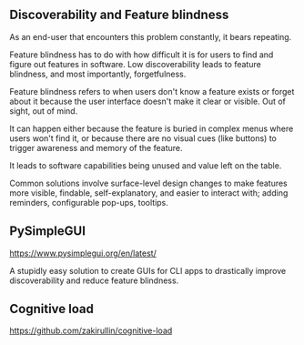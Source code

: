 ## Discoverability and Feature blindness

As an end-user that encounters this problem constantly, it bears repeating. 

Feature blindness has to do with how difficult it is for users to find and figure out features in software. Low discoverability leads to feature blindness, and most importantly, forgetfulness. 

Feature blindness refers to when users don't know a feature exists or forget about it because the user interface doesn't make it clear or visible. Out of sight, out of mind.

It can happen either because the feature is buried in complex menus where users won't find it, or because there are no visual cues (like buttons) to trigger awareness and memory of the feature.

It leads to software capabilities being unused and value left on the table. 

Common solutions involve surface-level design changes to make features more visible, findable, self-explanatory, and easier to interact with; adding reminders, configurable pop-ups, tooltips.

## PySimpleGUI
https://www.pysimplegui.org/en/latest/

A stupidly easy solution to create GUIs for CLI apps to drastically improve discoverability and reduce feature blindness.

## Cognitive load
https://github.com/zakirullin/cognitive-load
